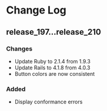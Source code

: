 # Change Log

## release_197...release_210
### Changes
- Update Ruby to 2.1.4 from 1.9.3
- Update Rails to 4.1.8 from 4.0.3
- Button colors are now consistent 

### Added
- Display conformance errors

